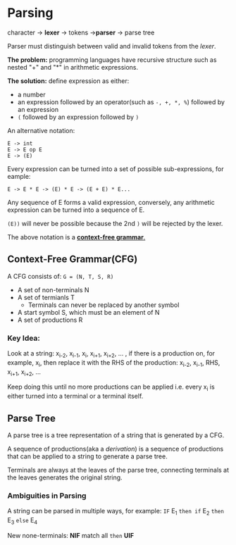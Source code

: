 # Parsing

character -> **lexer** -> tokens ->**parser** -> parse tree

Parser must distinguish between valid and invalid tokens from the *lexer*.

**The problem:** programming languages have recursive structure such as nested "+" and "*" in arithmetic expressions.

**The solution:** define expression as either:
- a number
- an expression followed by an operator(such as `-, +, *, %`) followed by an expression
- `(` followed by an expression followed by `)`

An alternative notation:
```
E -> int
E -> E op E
E -> (E)
```

Every expression can be turned into a set of possible sub-expressions, for eample:
```
E -> E * E -> (E) * E -> (E + E) * E...
```

Any sequence of E forms a valid expression, conversely, any arithmetic expression can be turned into a sequence of E.

`(E))` will never be possible because the 2nd `)` will be rejected by the lexer.

The above notation is a <ins>**context-free grammar**.</ins>

## Context-Free Grammar(CFG)
A CFG consists of: `G = (N, T, S, R)`
- A set of non-terminals N
- A set of termianls T
  - Terminals can never be replaced by another symbol
- A start symbol S, which must be an element of N
- A set of productions R

### Key Idea:
Look at a string:
x<sub>i-2</sub>, x<sub>i-1</sub>, x<sub>i</sub>, x<sub>i+1</sub>, x<sub>i+2</sub>, ...
, if there is a production on, for example, x<sub>i</sub>, then replace it with the RHS of the production:
x<sub>i-2</sub>, x<sub>i-1</sub>, RHS, x<sub>i+1</sub>, x<sub>i+2</sub>, ...

Keep doing this until no more productions can be applied i.e. every x<sub>i</sub> is either turned into a terminal or a terminal itself.

## Parse Tree
A parse tree is a tree representation of a string that is generated by a CFG.

A sequence of productions(aka a *derivation*) is a sequence of productions that can be applied to a string to generate a parse tree.

Terminals are always at the leaves of the parse tree, connecting terminals at the leaves generates the original string.

### Ambiguities in Parsing
A string can be parsed in multiple ways, for example:
`IF` E<sub>1</sub> `then if` E<sub>2</sub> `then` E<sub>3</sub> `else` E<sub>4</sub>

New none-terminals: 
**NIF** match all `then`
**UIF**
